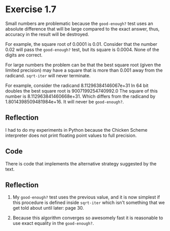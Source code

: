 # Exercise 1.7

Small numbers are problematic because the `good-enough?` test
uses an absolute difference that will be large compared to the
exact answer, thus, accuracy in the result will be destroyed.

For example, the square root of 0.0001 is 0.01.
Consider that the number 0.02 will pass the `good-enough?` test, 
but its square is 0.0004. None of the digits are correct.

For large numbers the problem can be that the best square root
(given the limited precision) may have a square that is more
than 0.001 away from the radicand. `sqrt-iter` will never
terminate.

For example, consider the radicand 8.11296384146067e+31
In 64 bit doubles the best square root is 9007199254740992.0
The square of this number is 8.112963841460668e+31.
Which differs from the radicand by 1.8014398509481984e+16.
It will never be `good-enough?`.

## Reflection

I had to do my experiments in Python because the Chicken Scheme
interpreter does not print floating point values to full
precision.

## Code

There is code that implements the alternative strategy suggested
by the text.

## Reflection

1. My `good-enough?` test uses the previous value, and it is now
simplest if this procedure is defined inside `sqrt-iter` which
isn't something that we get told about until later: page 30.

2. Because this algorithm converges so awesomely fast it is
reasonable to use exact equality in the `good-enough?`.
